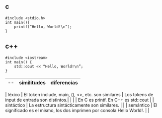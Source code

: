 ## c
```
#include <stdio.h> 
int main(){
    printf(“Hello, World!\n”);
}
```
## c++
```
#include <iostream> 
int main() {
    std::cout << “Hello, World!\n”;
}
```
| -- | similitudes | diferencias |
| --- | --- | --- |

| léxico     | El token include, main, (), <>, etc. son similares | Los tokens de input de entrada son distintos.|
|            |                                                    | En C es printf. En C++ es std::cout          |
| sintáctico | La estructura sintácticamente son similares.       |                                              |
| semántico  | El significado es el mismo, los dos imprimen por consola Hello World!. |                          |

